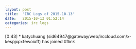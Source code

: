 ```yaml
---
layout: post
title:  "IRC Logs of 2015-10-13"
date:   2015-10-13 01:52:14
categories: irc logs
---
```

<span class="irc-date">[0:43]</span> <span class="irc-green">* katychuang (sid64947@gateway/web/irccloud.com/x-kespjxpxfewoioff) has joined #flink</span><br />
